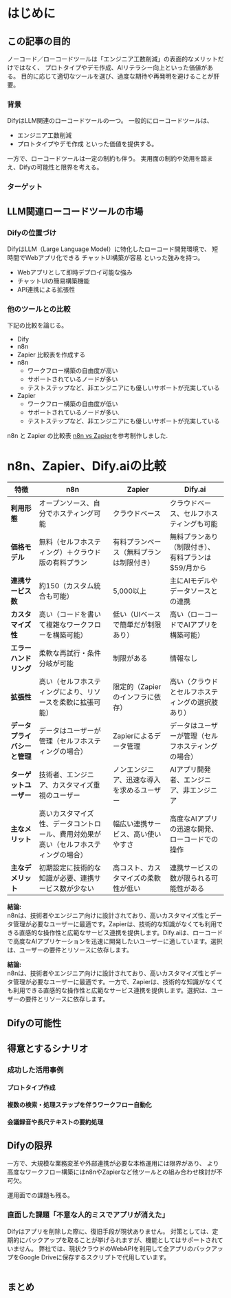 # はじめに

## この記事の目的

ノーコード／ローコードツールは「エンジニア工数削減」の表面的なメリットだけではなく、
プロトタイプやデモ作成、AIリテラシー向上といった価値がある。
目的に応じて適切なツールを選び、過度な期待や再発明を避けることが肝要。

### 背景

DifyはLLM関連のローコードツールの一つ。
一般的にローコードツールは、
- エンジニア工数削減
- プロトタイプやデモ作成
といった価値を提供する。

一方で、ローコードツールは一定の制約も伴う。
実用面の制約や効用を踏まえ、Difyの可能性と限界を考える。

### ターゲット

## LLM関連ローコードツールの市場

### Difyの位置づけ

DifyはLLM（Large Language Model）に特化したローコード開発環境で、
短時間でWebアプリ化できる
チャットUI構築が容易
といった強みを持つ。

- Webアプリとして即時デプロイ可能な強み
- チャットUIの簡易構築機能
- API連携による拡張性

### 他のツールとの比較

下記の比較を論じる。
- Dify
- n8n
- Zapier
比較表を作成する
- n8n
  - ワークフロー構築の自由度が高い
  - サポートされているノードが多い
  - テストステップなど、非エンジニアにも優しいサポートが充実している
- Zapier
  - ワークフロー構築の自由度が低い
  - サポートされているノードが多い.
  - テストステップなど、非エンジニアにも優しいサポートが充実している

n8n と Zapier の比較表
[n8n vs Zapier](https://n8n.io/vs/zapier/)を参考制作しました.

# n8n、Zapier、Dify.aiの比較

| 特徴                         | n8n                                                                                  | Zapier                                                                   | Dify.ai                                                                                  |
|------------------------------|--------------------------------------------------------------------------------------|---------------------------------------------------------------------------|------------------------------------------------------------------------------------------|
| **利用形態**                 | オープンソース、自分でホスティング可能                                               | クラウドベース                                                          | クラウドベース、セルフホスティングも可能  |
| **価格モデル**               | 無料（セルフホスティング）＋クラウド版の有料プラン                                    | 有料プランベース（無料プランは制限付き）                                 | 無料プランあり（制限付き）、有料プランは$59/月から |
| **連携サービス数**           | 約150（カスタム統合も可能）                                                          | 5,000以上                                                               | 主にAIモデルやデータソースとの連携  |
| **カスタマイズ性**           | 高い（コードを書いて複雑なワークフローを構築可能）                                    | 低い（UIベースで簡単だが制限あり）                                       | 高い（ローコードでAIアプリを構築可能）  |
| **エラーハンドリング**       | 柔軟な再試行・条件分岐が可能                                                         | 制限がある                                                              | 情報なし |
| **拡張性**                   | 高い（セルフホスティングにより、リソースを柔軟に拡張可能）                             | 限定的（Zapierのインフラに依存）                                         | 高い（クラウドとセルフホスティングの選択肢あり）  |
| **データプライバシーと管理** | データはユーザーが管理（セルフホスティングの場合）                                    | Zapierによるデータ管理                                                  | データはユーザーが管理（セルフホスティングの場合）  |
| **ターゲットユーザー**       | 技術者、エンジニア、カスタマイズ重視のユーザー                                       | ノンエンジニア、迅速な導入を求めるユーザー                               | AIアプリ開発者、エンジニア、非エンジニア  |
| **主なメリット**             | 高いカスタマイズ性、データコントロール、費用対効果が高い（セルフホスティングの場合）    | 幅広い連携サービス、高い使いやすさ                                      | 高度なAIアプリの迅速な開発、ローコードでの操作  |
| **主なデメリット**           | 初期設定に技術的な知識が必要、連携サービス数が少ない                                   | 高コスト、カスタマイズの柔軟性が低い                                    | 連携サービスの数が限られる可能性がある  |

**結論:**  
n8nは、技術者やエンジニア向けに設計されており、高いカスタマイズ性とデータ管理が必要なユーザーに最適です。Zapierは、技術的な知識がなくても利用できる直感的な操作性と広範なサービス連携を提供します。Dify.aiは、ローコードで高度なAIアプリケーションを迅速に開発したいユーザーに適しています。選択は、ユーザーの要件とリソースに依存します。

**結論:**  
n8nは、技術者やエンジニア向けに設計されており、高いカスタマイズ性とデータ管理が必要なユーザーに最適です。一方で、Zapierは、技術的な知識がなくても利用できる直感的な操作性と広範なサービス連携を提供します。選択は、ユーザーの要件とリソースに依存します。

## Difyの可能性

## 得意とするシナリオ

### 成功した活用事例

#### プロトタイプ作成

#### 複数の検索・処理ステップを伴うワークフロー自動化

#### 会議録音や長尺テキストの要約処理

## Difyの限界

一方で、大規模な業務変革や外部連携が必要な本格運用には限界があり、
より高度なワークフロー構築にはn8nやZapierなど他ツールとの組み合わせ検討が不可欠。

運用面での課題も残る。

### 直面した課題「不意な人的ミスでアプリが消えた」

Difyはアプリを削除した際に、復旧手段が現状ありません。
対策としては、定期的にバックアップを取ることが挙げられますが、機能としてはサポートされていません。
弊社では、現状クラウドのWebAPIを利用して全アプリのバックアップをGoogle Driveに保存するスクリプトで代用しています。

```javascript

```


## まとめ
